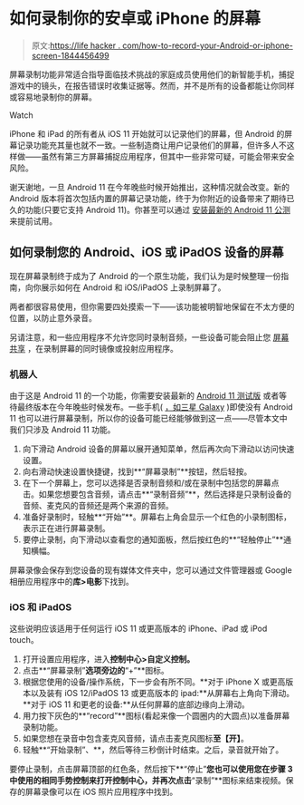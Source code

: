 # 如何录制你的安卓或 iPhone 的屏幕

> 原文:[https://life hacker . com/how-to-record-your-Android-or-iphone-screen-1844456499](https://lifehacker.com/how-to-record-your-android-or-iphones-screen-1844456499)

屏幕录制功能非常适合指导面临技术挑战的家庭成员使用他们的新智能手机，捕捉游戏中的镜头，在报告错误时收集证据等。然而，并不是所有的设备都能让你同样或容易地录制你的屏幕。

Watch

iPhone 和 iPad 的所有者从 iOS 11 开始就可以记录他们的屏幕，但 Android 的屏幕记录功能充其量也就不一致。一些制造商让用户记录他们的屏幕，但许多人不这样做——虽然有第三方屏幕捕捉应用程序，但其中一些非常可疑，可能会带来安全风险。

谢天谢地，一旦 Android 11 在今年晚些时候开始推出，这种情况就会改变。新的 Android 版本将首次包括内置的屏幕记录功能，终于为你附近的设备带来了期待已久的功能(只要它支持 Android 11)。你甚至可以通过 [安装最新的 Android 11 公测](https://lifehacker.com/four-ways-to-install-the-new-android-11-public-beta-1843983079) 来提前试用。

## 如何录制您的 Android、iOS 或 iPadOS 设备的屏幕

现在屏幕录制终于成为了 Android 的一个原生功能，我们认为是时候整理一份指南，向你展示如何在 Android 和 iOS/iPadOS 上录制屏幕了。

两者都很容易使用，但你需要四处摸索一下——该功能被明智地保留在不太方便的位置，以防止意外录音。

另请注意，和一些应用程序不允许您同时录制音频，一些设备可能会阻止您 [屏幕共享](https://lifehacker.com/how-to-screen-share-in-facebook-messenger-1844419438?rev=1595005334121) ，在录制屏幕的同时镜像或投射应用程序。

### 机器人

由于这是 Android 11 的一个功能，你需要安装最新的 [Android 11 测试版](https://developer.android.com/android11) 或者等待最终版本在今年晚些时候发布。一些手机( [，如三星 Galaxy](https://www.samsung.com/au/support/mobile-devices/screen-recorder) )即使没有 Android 11 也可以进行屏幕录制，所以你的设备可能已经能够做到这一点——尽管本文中我们只涉及 Android 11 功能。

1.  向下滑动 Android 设备的屏幕以展开通知菜单，然后再次向下滑动以访问快速设置。
2.  向右滑动快速设置快捷键，找到**“屏幕录制”**按钮，然后轻按。
3.  在下一个屏幕上，您可以选择是否录制音频和/或在录制中包括您的屏幕点击。如果您想要包含音频，请点击**“录制音频”**，然后选择是只录制设备的音频、麦克风的音频还是两个来源的音频。
4.  准备好录制时，轻触**“开始”**。屏幕右上角会显示一个红色的小录制图标，表示正在进行屏幕录制。
5.  要停止录制，向下滑动以查看您的通知面板，然后按红色的**“轻触停止”**通知横幅。

屏幕录像会保存到您设备的现有媒体文件夹中，您可以通过文件管理器或 Google 相册应用程序中的**库>电影**下找到。

### iOS 和 iPadOS

这些说明应该适用于任何运行 iOS 11 或更高版本的 iPhone、iPad 或 iPod touch。

1.  打开设置应用程序，进入**控制中心>自定义控制。**
2.  点击**“屏幕录制”**选项旁边的**“+”**图标。
3.  根据您使用的设备/操作系统，下一步会有所不同。**对于 iPhone X 或更高版本以及装有 iOS 12/iPadOS 13 或更高版本的 ipad:**从屏幕右上角向下滑动。**对于 iOS 11 和更老的设备:**从任何屏幕的底部边缘向上滑动。
4.  用力按下灰色的**“record”**图标(看起来像一个圆圈内的大圆点)以准备屏幕录制功能。
5.  如果您想在录音中包含麦克风音频，请点击麦克风图标**至【开】**。
6.  轻触**“开始录制”、**，然后等待三秒倒计时结束。之后，录音就开始了。

要停止录制，点击屏幕顶部的红色条，然后按下**“停止”**您也可以使用您在步骤 3 中使用的相同手势控制来打开控制中心，并再次点击**“录制”**图标来结束视频。保存的屏幕录像可以在 iOS 照片应用程序中找到。